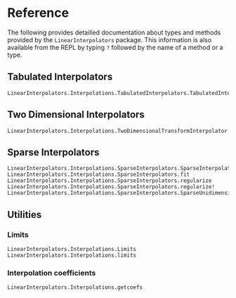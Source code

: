 # Reference

The following provides detailled documentation about types and methods provided
by the `LinearInterpolators` package.  This information is also available from
the REPL by typing `?` followed by the name of a method or a type.

## Tabulated Interpolators

```@docs
LinearInterpolators.Interpolations.TabulatedInterpolators.TabulatedInterpolator
```

## Two Dimensional Interpolators

```@docs
LinearInterpolators.Interpolations.TwoDimensionalTransformInterpolator
```

## Sparse Interpolators

```@docs
LinearInterpolators.Interpolations.SparseInterpolators.SparseInterpolator
LinearInterpolators.Interpolations.SparseInterpolators.fit
LinearInterpolators.Interpolations.SparseInterpolators.regularize
LinearInterpolators.Interpolations.SparseInterpolators.regularize!
LinearInterpolators.Interpolations.SparseInterpolators.SparseUnidimensionalInterpolator
```

## Utilities

### Limits

```@docs
LinearInterpolators.Interpolations.Limits
LinearInterpolators.Interpolations.limits
```

### Interpolation coefficients

```@docs
LinearInterpolators.Interpolations.getcoefs
```
